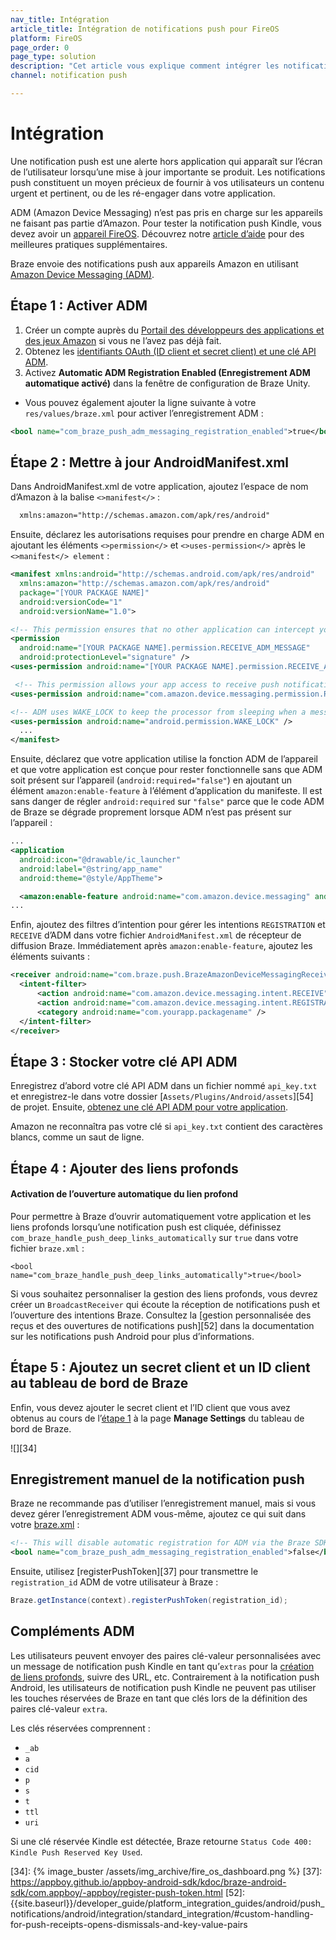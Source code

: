 ```yaml
---
nav_title: Intégration
article_title: Intégration de notifications push pour FireOS
platform: FireOS
page_order: 0
page_type: solution
description: "Cet article vous explique comment intégrer les notifications push Braze dans votre application FireOS."
channel: notification push

---
```


# Intégration

Une notification push est une alerte hors application qui apparaît sur l’écran de l’utilisateur lorsqu’une mise à jour importante se produit. Les notifications push constituent un moyen précieux de fournir à vos utilisateurs un contenu urgent et pertinent, ou de les ré-engager dans votre application.

ADM (Amazon Device Messaging) n’est pas pris en charge sur les appareils ne faisant pas partie d’Amazon. Pour tester la notification push Kindle, vous devez avoir un [appareil FireOS][32]. Découvrez notre [article d’aide][8] pour des meilleures pratiques supplémentaires.

Braze envoie des notifications push aux appareils Amazon en utilisant [Amazon Device Messaging (ADM)][14].

## Étape 1 : Activer ADM

1. Créer un compte auprès du [Portail des développeurs des applications et des jeux Amazon][10] si vous ne l’avez pas déjà fait.
2. Obtenez les [identifiants OAuth (ID client et secret client) et une clé API ADM][11].
3. Activez **Automatic ADM Registration Enabled (Enregistrement ADM automatique activé)** dans la fenêtre de configuration de Braze Unity. 
  - Vous pouvez également ajouter la ligne suivante à votre `res/values/braze.xml` pour activer l’enregistrement ADM :

  ```xml
  <bool name="com_braze_push_adm_messaging_registration_enabled">true</bool>
  ```

## Étape 2 : Mettre à jour AndroidManifest.xml

Dans AndroidManifest.xml de votre application, ajoutez l’espace de nom d’Amazon à la balise `<>manifest</>` :

```xml
  xmlns:amazon="http://schemas.amazon.com/apk/res/android"
```

Ensuite, déclarez les autorisations requises pour prendre en charge ADM en ajoutant les éléments `<>permission</>` et `<>uses-permission</>` après le `<>manifest</> element` :

  ```xml
  <manifest xmlns:android="http://schemas.android.com/apk/res/android"
    xmlns:amazon="http://schemas.amazon.com/apk/res/android"
    package="[YOUR PACKAGE NAME]"
    android:versionCode="1"
    android:versionName="1.0">

  <!-- This permission ensures that no other application can intercept your ADM messages. -->
  <permission
    android:name="[YOUR PACKAGE NAME].permission.RECEIVE_ADM_MESSAGE"
    android:protectionLevel="signature" />
  <uses-permission android:name="[YOUR PACKAGE NAME].permission.RECEIVE_ADM_MESSAGE" />

   <!-- This permission allows your app access to receive push notifications from ADM. -->
  <uses-permission android:name="com.amazon.device.messaging.permission.RECEIVE" />

  <!-- ADM uses WAKE_LOCK to keep the processor from sleeping when a message is received. -->
  <uses-permission android:name="android.permission.WAKE_LOCK" />
    ...
  </manifest>
```

Ensuite, déclarez que votre application utilise la fonction ADM de l’appareil et que votre application est conçue pour rester fonctionnelle sans que ADM soit présent sur l’appareil (`android:required="false"`) en ajoutant un élément `amazon:enable-feature` à l’élément d’application du manifeste. Il est sans danger de régler `android:required` sur `"false"` parce que le code ADM de Braze se dégrade proprement lorsque ADM n’est pas présent sur l’appareil :

  ```xml
  ...
  <application
    android:icon="@drawable/ic_launcher"
    android:label="@string/app_name"
    android:theme="@style/AppTheme">

    <amazon:enable-feature android:name="com.amazon.device.messaging" android:required="false"/>
  ...
  ```

Enfin, ajoutez des filtres d’intention pour gérer les intentions `REGISTRATION` et `RECEIVE` d’ADM dans votre fichier `AndroidManifest.xml` de récepteur de diffusion Braze. Immédiatement après `amazon:enable-feature`, ajoutez les éléments suivants :

```xml
<receiver android:name="com.braze.push.BrazeAmazonDeviceMessagingReceiver" android:permission="com.amazon.device.messaging.permission.SEND">
  <intent-filter>
      <action android:name="com.amazon.device.messaging.intent.RECEIVE" />
      <action android:name="com.amazon.device.messaging.intent.REGISTRATION" />
      <category android:name="com.yourapp.packagename" />
  </intent-filter>
</receiver>
```

## Étape 3 : Stocker votre clé API ADM

Enregistrez d’abord votre clé API ADM dans un fichier nommé `api_key.txt` et enregistrez-le dans votre dossier [`Assets/Plugins/Android/assets`][54] de projet. Ensuite, [obtenez une clé API ADM pour votre application][11].

Amazon ne reconnaîtra pas votre clé si `api_key.txt` contient des caractères blancs, comme un saut de ligne.

## Étape 4 : Ajouter des liens profonds

#### Activation de l’ouverture automatique du lien profond

Pour permettre à Braze d’ouvrir automatiquement votre application et les liens profonds lorsqu’une notification push est cliquée, définissez `com_braze_handle_push_deep_links_automatically` sur `true` dans votre fichier `braze.xml` :

```
<bool name="com_braze_handle_push_deep_links_automatically">true</bool>
```

Si vous souhaitez personnaliser la gestion des liens profonds, vous devrez créer un `BroadcastReceiver` qui écoute la réception de notifications push et l’ouverture des intentions Braze. Consultez la [gestion personnalisée des reçus et des ouvertures de notifications push][52] dans la documentation sur les notifications push Android pour plus d’informations.

## Étape 5 : Ajoutez un secret client et un ID client au tableau de bord de Braze

Enfin, vous devez ajouter le secret client et l’ID client que vous avez obtenus au cours de l’[étape 1][2] à la page **Manage Settings** du tableau de bord de Braze.

![][34]

## Enregistrement manuel de la notification push

Braze ne recommande pas d’utiliser l’enregistrement manuel, mais si vous devez gérer l’enregistrement ADM vous-même, ajoutez ce qui suit dans votre [braze.xml][12] :

```xml
<!-- This will disable automatic registration for ADM via the Braze SDK-->
<bool name="com_braze_push_adm_messaging_registration_enabled">false</bool>
```
Ensuite, utilisez [registerPushToken][37] pour transmettre le `registration_id` ADM de votre utilisateur à Braze :

```java
Braze.getInstance(context).registerPushToken(registration_id);
```

## Compléments ADM

Les utilisateurs peuvent envoyer des paires clé-valeur personnalisées avec un message de notification push Kindle en tant qu’`extras` pour la [création de liens profonds][29], suivre des URL, etc. Contrairement à la notification push Android, les utilisateurs de notification push Kindle ne peuvent pas utiliser les touches réservées de Braze en tant que clés lors de la définition des paires clé-valeur `extra`.

Les clés réservées comprennent :

- `_ab`
- `a`
- `cid`
- `p`
- `s`
- `t`
- `ttl`
- `uri`

Si une clé réservée Kindle est détectée, Braze retourne `Status Code 400: Kindle Push Reserved Key Used`.

[2]: #step-1-enable-adm
[8]: {{site.baseurl}}/developer_guide/platform_integration_guides/android/push_notifications/fireos/troubleshooting/
[10]: https://developer.amazon.com/public
[11]: https://developer.amazon.com/public/apis/engage/device-messaging/tech-docs/02-obtaining-adm-credentials
[12]: https://developer.amazon.com/public/apis/engage/device-messaging/tech-docs/03-setting-up-adm
[14]: https://developer.amazon.com/public/apis/engage/device-messaging
[29]: {{site.baseurl}}/developer_guide/platform_integration_guides/android/advanced_use_cases/deep_linking/
[32]: https://developer.amazon.com/appsandservices/apis/engage/device-messaging/tech-docs/04-integrating-your-app-with-adm
[34]: {% image_buster /assets/img_archive/fire_os_dashboard.png %}
[37]: https://appboy.github.io/appboy-android-sdk/kdoc/braze-android-sdk/com.appboy/-appboy/register-push-token.html
[52]: {{site.baseurl}}/developer_guide/platform_integration_guides/android/push_notifications/android/integration/standard_integration/#custom-handling-for-push-receipts-opens-dismissals-and-key-value-pairs
